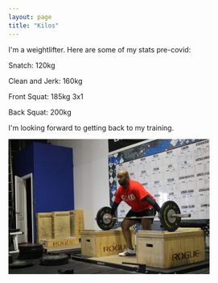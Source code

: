 ```yaml
---
layout: page
title: "Kilos"
---
```


I'm a weightlifter. Here are some of my stats pre-covid:

Snatch: 120kg

Clean and Jerk: 160kg

Front Squat: 185kg 3x1

Back Squat: 200kg

I'm looking forward to getting back to my training. 

<img src="/assets/kilos.jpg" width="400" height="268">

